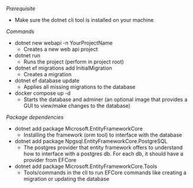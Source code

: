 *Prerequisite*
- Make sure the dotnet cli tool is installed on your machine

*Commands*
- dotnet new webapi -n YourProjectName
    - Creates a new web api project
- dotnet run
    - Runs the project (perform in project root)
- dotnet ef migrations add InitialMigration
    - Creates a migration
- dotnet ef database update
    - Applies all missing migrations to the database
- docker compose up -d
    - Starts the database and adminer (an optional image that provides a GUI to view/make changes to the database)

*Package dependencies*
- dotnet add package Microsoft.EntityFrameworkCore
    - Installing the framework (orm tool) to interface with the database
- dotnet add package Npgsql.EntityFrameworkCore.PostgreSQL
    - The postgres provider that entity framework offers to understand how to interface with a postgres db. For each db, it should have a provider from EFCore
- dotnet add package Microsoft.EntityFrameworkCore.Tools
    - Tools/commands in the cli to run EFCore commands like creating a migration or updating the database
